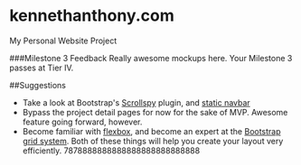 # kennethanthony.com
My Personal Website Project

###Milestone 3 Feedback
Really awesome mockups here. Your Milestone 3 passes at Tier IV.
 
##Suggestions
- Take a look at Bootstrap's [Scrollspy](http://getbootstrap.com/javascript/#scrollspy) plugin, and [static navbar](http://getbootstrap.com/components/#navbar-static-top)
- Bypass the project detail pages for now for the sake of MVP. Awesome feature going forward, however.
- Become familiar with [flexbox](https://css-tricks.com/snippets/css/a-guide-to-flexbox/), and become an expert at the [Bootstrap grid system](http://getbootstrap.com/css/#grid-example-basic). Both of these things will help you create your layout very efficiently.
7878888888888888888888888888